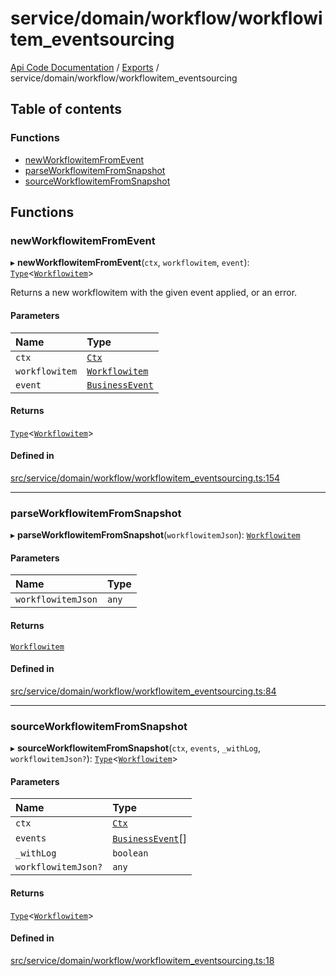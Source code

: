 # service/domain/workflow/workflowitem\_eventsourcing
 
[Api Code Documentation](../README.md) / [Exports](../modules.md) / service/domain/workflow/workflowitem\_eventsourcing

## Table of contents

### Functions

- [newWorkflowitemFromEvent](service_domain_workflow_workflowitem_eventsourcing.md#newworkflowitemfromevent)
- [parseWorkflowitemFromSnapshot](service_domain_workflow_workflowitem_eventsourcing.md#parseworkflowitemfromsnapshot)
- [sourceWorkflowitemFromSnapshot](service_domain_workflow_workflowitem_eventsourcing.md#sourceworkflowitemfromsnapshot)

## Functions

### newWorkflowitemFromEvent

▸ **newWorkflowitemFromEvent**(`ctx`, `workflowitem`, `event`): [`Type`](result.md#type)\<[`Workflowitem`](../interfaces/service_domain_workflow_workflowitem.Workflowitem.md)\>

Returns a new workflowitem with the given event applied, or an error.

#### Parameters

| Name | Type |
| :------ | :------ |
| `ctx` | [`Ctx`](../interfaces/lib_ctx.Ctx.md) |
| `workflowitem` | [`Workflowitem`](../interfaces/service_domain_workflow_workflowitem.Workflowitem.md) |
| `event` | [`BusinessEvent`](service_domain_business_event.md#businessevent) |

#### Returns

[`Type`](result.md#type)\<[`Workflowitem`](../interfaces/service_domain_workflow_workflowitem.Workflowitem.md)\>

#### Defined in

[src/service/domain/workflow/workflowitem_eventsourcing.ts:154](https://github.com/openkfw/TruBudget/blob/26ade46/api/src/service/domain/workflow/workflowitem_eventsourcing.ts#L154)

___

### parseWorkflowitemFromSnapshot

▸ **parseWorkflowitemFromSnapshot**(`workflowitemJson`): [`Workflowitem`](../interfaces/service_domain_workflow_workflowitem.Workflowitem.md)

#### Parameters

| Name | Type |
| :------ | :------ |
| `workflowitemJson` | `any` |

#### Returns

[`Workflowitem`](../interfaces/service_domain_workflow_workflowitem.Workflowitem.md)

#### Defined in

[src/service/domain/workflow/workflowitem_eventsourcing.ts:84](https://github.com/openkfw/TruBudget/blob/26ade46/api/src/service/domain/workflow/workflowitem_eventsourcing.ts#L84)

___

### sourceWorkflowitemFromSnapshot

▸ **sourceWorkflowitemFromSnapshot**(`ctx`, `events`, `_withLog`, `workflowitemJson?`): [`Type`](result.md#type)\<[`Workflowitem`](../interfaces/service_domain_workflow_workflowitem.Workflowitem.md)\>

#### Parameters

| Name | Type |
| :------ | :------ |
| `ctx` | [`Ctx`](../interfaces/lib_ctx.Ctx.md) |
| `events` | [`BusinessEvent`](service_domain_business_event.md#businessevent)[] |
| `_withLog` | `boolean` |
| `workflowitemJson?` | `any` |

#### Returns

[`Type`](result.md#type)\<[`Workflowitem`](../interfaces/service_domain_workflow_workflowitem.Workflowitem.md)\>

#### Defined in

[src/service/domain/workflow/workflowitem_eventsourcing.ts:18](https://github.com/openkfw/TruBudget/blob/26ade46/api/src/service/domain/workflow/workflowitem_eventsourcing.ts#L18)
